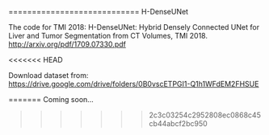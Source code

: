============================
H-DenseUNet


The code for TMI 2018: H-DenseUNet: Hybrid Densely Connected UNet for Liver and Tumor Segmentation from CT Volumes, TMI 2018. 
http://arxiv.org/pdf/1709.07330.pdf

<<<<<<< HEAD

Download dataset from:
https://drive.google.com/drive/folders/0B0vscETPGI1-Q1h1WFdEM2FHSUE

=======
Coming soon... 
>>>>>>> 2c3c03254c2952808ec0868c45cb44abcf2bc950
